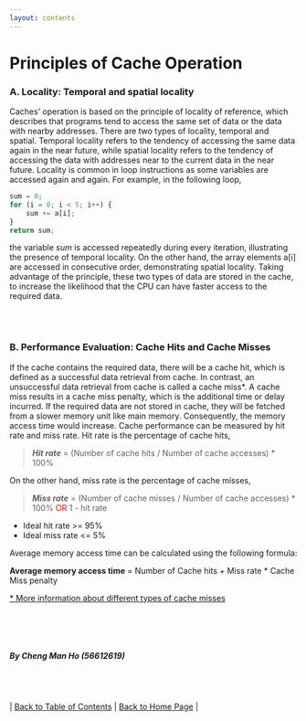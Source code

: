 ```yaml
---
layout: contents
---
```


# Principles of Cache Operation

### A. Locality: Temporal and spatial locality

Caches’ operation is based on the principle of locality of reference, which describes that programs tend to access the same set of data or the data with nearby addresses. There are two types of locality, temporal and spatial. Temporal locality refers to the tendency of accessing the same data again in the near future, while spatial locality refers to the tendency of accessing  the data with addresses near to the current data in the near future. Locality is common in loop instructions as some variables are accessed again and again. For example, in the following loop,

```js
sum = 0;
for (i = 0; i < 5; i++) {
	sum += a[i];
}
return sum;
```

the variable _sum_ is accessed repeatedly during every iteration, illustrating the presence of temporal locality. On the other hand, the array elements a[i] are accessed in consecutive order, demonstrating spatial locality.
Taking advantage of the principle, these two types of data are stored in the cache, to increase the likelihood that the CPU can have faster access to the required data. 

<br/> <br/>

### B. Performance Evaluation: Cache Hits and Cache Misses

If the cache contains the required data, there will be a cache hit, which is defined as a successful data retrieval from cache. In contrast, an unsuccessful data retrieval from cache is called a cache miss*. A cache miss results in a cache miss penalty, which is the additional time or delay incurred. If the required data are not stored in cache, they will be fetched from a slower memory unit like main memory. Consequently, the memory access time would increase.
Cache performance can be measured by hit rate and miss rate. Hit rate is the percentage of cache hits,

> **_Hit rate_** =  (Number of cache hits / Number of cache accesses) * 100% 

On the other hand, miss rate is the percentage of cache misses,

> **_Miss rate_** =  (Number of cache misses / Number of cache accesses) * 100%  <span style="color: red;">OR</span>  1 - hit rate

- Ideal hit rate >= 95%
- Ideal miss rate <= 5% 

Average memory access time can be calculated using the following formula:

**Average memory access time** = Number of Cache hits + Miss rate * Cache Miss penalty

[* More information about different types of cache misses](https://www.hostinger.com/tutorials/cache-miss#What_Is_a_Cache_Miss)

<br/> <br/> <br/>
##### By Cheng Man Ho (56612619)
<br/> <br/>

| [Back to Table of Contents](../table_of_contents.md) | [Back to Home Page](../index.md) |
